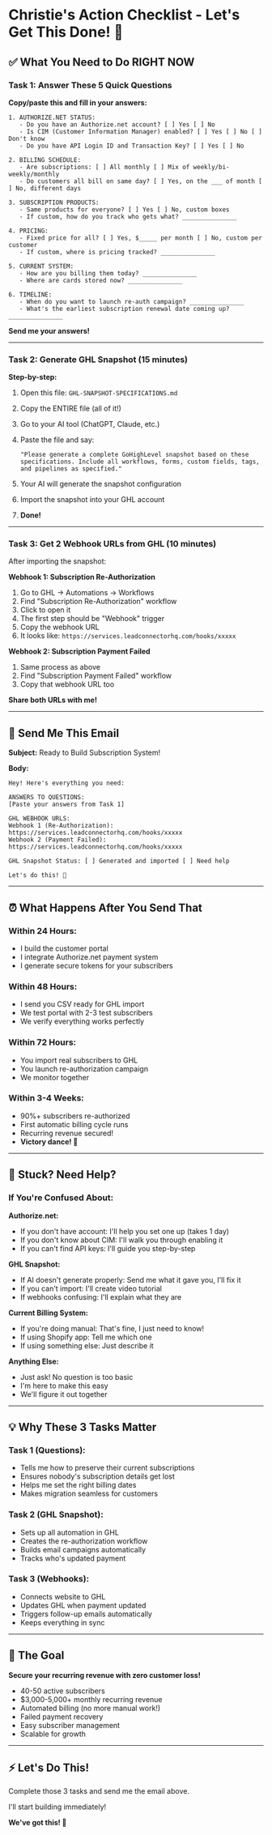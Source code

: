 # Christie's Action Checklist - Let's Get This Done! 🐾

## ✅ What You Need to Do RIGHT NOW

### Task 1: Answer These 5 Quick Questions

**Copy/paste this and fill in your answers:**

```
1. AUTHORIZE.NET STATUS:
   - Do you have an Authorize.net account? [ ] Yes [ ] No
   - Is CIM (Customer Information Manager) enabled? [ ] Yes [ ] No [ ] Don't know
   - Do you have API Login ID and Transaction Key? [ ] Yes [ ] No

2. BILLING SCHEDULE:
   - Are subscriptions: [ ] All monthly [ ] Mix of weekly/bi-weekly/monthly
   - Do customers all bill on same day? [ ] Yes, on the ___ of month [ ] No, different days

3. SUBSCRIPTION PRODUCTS:
   - Same products for everyone? [ ] Yes [ ] No, custom boxes
   - If custom, how do you track who gets what? _______________

4. PRICING:
   - Fixed price for all? [ ] Yes, $_____ per month [ ] No, custom per customer
   - If custom, where is pricing tracked? _______________

5. CURRENT SYSTEM:
   - How are you billing them today? _______________
   - Where are cards stored now? _______________

6. TIMELINE:
   - When do you want to launch re-auth campaign? _______________
   - What's the earliest subscription renewal date coming up? _______________
```

**Send me your answers!**

---

### Task 2: Generate GHL Snapshot (15 minutes)

**Step-by-step:**

1. Open this file: `GHL-SNAPSHOT-SPECIFICATIONS.md`

2. Copy the ENTIRE file (all of it!)

3. Go to your AI tool (ChatGPT, Claude, etc.)

4. Paste the file and say:
   ```
   "Please generate a complete GoHighLevel snapshot based on these
   specifications. Include all workflows, forms, custom fields, tags,
   and pipelines as specified."
   ```

5. Your AI will generate the snapshot configuration

6. Import the snapshot into your GHL account

7. **Done!**

---

### Task 3: Get 2 Webhook URLs from GHL (10 minutes)

After importing the snapshot:

**Webhook 1: Subscription Re-Authorization**
1. Go to GHL → Automations → Workflows
2. Find "Subscription Re-Authorization" workflow
3. Click to open it
4. The first step should be "Webhook" trigger
5. Copy the webhook URL
6. It looks like: `https://services.leadconnectorhq.com/hooks/xxxxx`

**Webhook 2: Subscription Payment Failed**
1. Same process as above
2. Find "Subscription Payment Failed" workflow
3. Copy that webhook URL too

**Share both URLs with me!**

---

## 📧 Send Me This Email

**Subject:** Ready to Build Subscription System!

**Body:**
```
Hey! Here's everything you need:

ANSWERS TO QUESTIONS:
[Paste your answers from Task 1]

GHL WEBHOOK URLS:
Webhook 1 (Re-Authorization): https://services.leadconnectorhq.com/hooks/xxxxx
Webhook 2 (Payment Failed): https://services.leadconnectorhq.com/hooks/xxxxx

GHL Snapshot Status: [ ] Generated and imported [ ] Need help

Let's do this! 🐾
```

---

## ⏰ What Happens After You Send That

### Within 24 Hours:
- I build the customer portal
- I integrate Authorize.net payment system
- I generate secure tokens for your subscribers

### Within 48 Hours:
- I send you CSV ready for GHL import
- We test portal with 2-3 test subscribers
- We verify everything works perfectly

### Within 72 Hours:
- You import real subscribers to GHL
- You launch re-authorization campaign
- We monitor together

### Within 3-4 Weeks:
- 90%+ subscribers re-authorized
- First automatic billing cycle runs
- Recurring revenue secured!
- **Victory dance! 🎉**

---

## 🤔 Stuck? Need Help?

### If You're Confused About:

**Authorize.net:**
- If you don't have account: I'll help you set one up (takes 1 day)
- If you don't know about CIM: I'll walk you through enabling it
- If you can't find API keys: I'll guide you step-by-step

**GHL Snapshot:**
- If AI doesn't generate properly: Send me what it gave you, I'll fix it
- If you can't import: I'll create video tutorial
- If webhooks confusing: I'll explain what they are

**Current Billing System:**
- If you're doing manual: That's fine, I just need to know!
- If using Shopify app: Tell me which one
- If using something else: Just describe it

**Anything Else:**
- Just ask! No question is too basic
- I'm here to make this easy
- We'll figure it out together

---

## 💡 Why These 3 Tasks Matter

### Task 1 (Questions):
- Tells me how to preserve their current subscriptions
- Ensures nobody's subscription details get lost
- Helps me set the right billing dates
- Makes migration seamless for customers

### Task 2 (GHL Snapshot):
- Sets up all automation in GHL
- Creates the re-authorization workflow
- Builds email campaigns automatically
- Tracks who's updated payment

### Task 3 (Webhooks):
- Connects website to GHL
- Updates GHL when payment updated
- Triggers follow-up emails automatically
- Keeps everything in sync

---

## 🎯 The Goal

**Secure your recurring revenue with zero customer loss!**

- 40-50 active subscribers
- $3,000-5,000+ monthly recurring revenue
- Automated billing (no more manual work!)
- Failed payment recovery
- Easy subscriber management
- Scalable for growth

---

## ⚡ Let's Do This!

Complete those 3 tasks and send me the email above.

I'll start building immediately!

**We've got this! 🐾**
